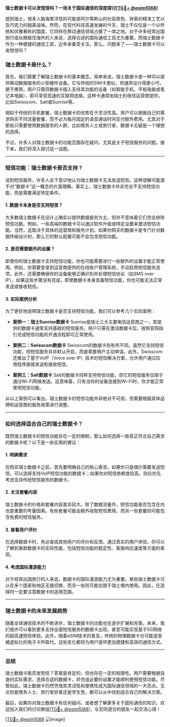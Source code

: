 **瑞士数据卡可以发短信吗？一场关于国际通信的深度探讨[[TG💪+ @esim1088](https://t.me/s/esim1088)]**

提到瑞士，很多人脑海里浮现的可能是阿尔卑斯山的壮丽景色、钟表的精准工艺以及巧克力的甜美滋味。然而，在现代科技高速发展的今天，瑞士不仅仅是一个以传统和优雅著称的国度，它同样在移动通信领域占据了一席之地。对于许多经常出国旅行或长期居住海外的人来说，选择合适的国际通信工具尤为重要。而瑞士数据卡作为一种便捷的通信工具，近年来备受关注。那么，问题来了——瑞士数据卡可以发短信吗？

### 瑞士数据卡是什么？

首先，我们需要了解瑞士数据卡的基本概念。简单来说，瑞士数据卡是一种可以提供移动数据服务的小型硬件设备。它与传统的SIM卡类似，但通常设计得更小巧，便于携带。用户只需将数据卡插入支持其功能的设备（如智能手机、平板电脑或笔记本电脑），即可享受高速的互联网连接。这种卡通常由瑞士的电信运营商提供，比如Swisscom、Salt或Sunrise等。

相较于传统的手机套餐，瑞士数据卡的优势在于灵活性高。用户可以根据自己的需求购买不同流量套餐，而不必为每月固定的语音通话时间支付额外费用。尤其对于那些只需要使用数据服务的人群，比如商务人士或旅行者，数据卡无疑是一个理想的选择。

不过，许多人对瑞士数据卡的功能范围存在疑问，尤其是关于短信服务的问题。接下来，我们将深入探讨这一话题。

---

### 短信功能：瑞士数据卡是否支持？

说到短信服务，许多人会下意识地认为瑞士数据卡无法发送短信。这种误解可能源于对“数据卡”这一概念的片面理解。事实上，瑞士数据卡并非完全不支持短信功能，而是需要满足特定条件。

#### 1. 数据卡本身是否支持短信？
大多数瑞士数据卡在设计上确实以提供数据服务为主，但并不意味着它们完全排除短信功能。例如，一些高端的数据卡可以通过软件升级或特定设置来激活短信功能。当然，这取决于具体的运营商和服务计划。如果你购买的数据卡是专门针对数据传输设计的，那么它的默认配置可能不会包含短信功能。

#### 2. 是否需要额外的设置？
即使你的瑞士数据卡支持短信功能，你也可能需要进行一些额外的设置才能正常使用。例如，你需要登录到运营商提供的在线账户管理系统，手动启用短信服务选项。此外，还需要确保你的设备能够正确识别并处理短信协议（如SMS over IP）。如果这些步骤没有完成，即使数据卡本身具备短信功能，你也可能无法正常发送或接收短信。

#### 3. 实际案例分析
为了更好地说明瑞士数据卡是否支持短信功能，我们可以参考几个实际案例：

- **案例一：瑞士Sunrise数据卡**
  Sunrise是瑞士三大主要电信运营商之一，其提供的数据卡通常支持基础的短信服务。用户只需在激活数据卡后，按照官网指引完成短信功能的开通流程即可正常使用。
  
- **案例二：Swisscom数据卡**
  Swisscom的数据卡则有所不同。虽然它支持短信功能，但短信服务并非默认开启，而是需要用户主动申请。此外，Swisscom还推出了基于VoIP（Voice over IP）技术的短信解决方案，允许用户通过应用程序直接发送和接收短信。

- **案例三：Salt数据卡**
  Salt的数据卡同样支持短信功能，但它的短信服务仅限于通过Wi-Fi网络发送。这意味着，只有当你的设备连接到Wi-Fi时，你才能正常使用短信功能。

从以上案例可以看出，瑞士数据卡的短信功能并非绝对不可用，但需要根据具体品牌和运营商的服务政策进行调整。

---

### 如何选择适合自己的瑞士数据卡？

既然瑞士数据卡的短信功能存在一定的限制，那么如何选择一款真正符合自己需求的数据卡呢？以下是一些实用的建议：

#### 1. 明确需求
在购买瑞士数据卡之前，首先要明确自己的核心需求。如果你只是偶尔需要发送短信，可以选择支持VoIP短信功能的数据卡；如果你对短信依赖度较高，则应优先考虑支持传统短信服务的数据卡。

#### 2. 关注套餐内容
瑞士数据卡的价格和套餐内容差异较大。除了数据流量外，短信功能是否包含在内也是重要的考量因素。有些套餐可能会额外收取短信费用，而另一些套餐则可能包含免费的短信服务。

#### 3. 查看用户评价
在选择数据卡时，务必查阅其他用户的评价和反馈。通过真实的用户体验，你可以了解到某款数据卡的实际性能，包括短信功能的稳定性、客服响应速度等方面的表现。

#### 4. 考虑国际漫游能力
对于经常出国旅行的人来说，数据卡的国际漫游能力尤为重要。某些瑞士数据卡可以在多个国家和地区无缝切换，而另一些则可能仅限于瑞士境内使用。因此，在选择时一定要注意数据卡的适用范围。

---

### 瑞士数据卡的未来发展趋势

随着全球通信技术的不断进步，瑞士数据卡的功能也在逐步扩展和完善。未来，我们或许可以看到更多支持全面短信服务的数据卡出现，甚至可能实现基于5G网络的超高速短信体验。此外，随着eSIM技术的普及，传统的物理数据卡也可能逐渐被虚拟化的电子卡所取代。这些变化都将为用户提供更加便捷和高效的通信方式。

---

### 总结

瑞士数据卡能否发短信？答案是肯定的，但也存在一定的局限性。用户需要根据自身的实际需求，选择合适的数据卡，并完成必要的设置才能顺利使用短信功能。尽管如此，瑞士数据卡仍然凭借其灵活性和便携性成为国际通信领域的一大亮点。无论你是商务人士、旅行爱好者还是学生党，都可以从中找到适合自己的解决方案。

最后，如果你对瑞士数据卡有任何疑问，或者想了解更多关于国际通信的知识，欢迎加入我们的讨论群组[[TG💪+ @esim1088](https://t.me/s/esim1088)]，与志同道合的朋友一起交流心得！

[[TG💪+ @esim1088](https://t.me/s/esim1088) ![Image](https://i.postimg.cc/4NQfJmqS/Snipaste-2025-05-13-00-14-12.png)]